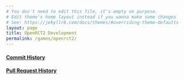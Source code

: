 ```yaml
---
# You don't need to edit this file, it's empty on purpose.
# Edit theme's home layout instead if you wanna make some changes
# See: https://jekyllrb.com/docs/themes/#overriding-theme-defaults
layout: page
title: OpenRCT2 Development
permalink: /games/openrct2/
---
```


#### **[Commit History](https://github.com/OpenRCT2/OpenRCT2/commits?author=trigger-death)**

#### **[Pull Request History](https://github.com/OpenRCT2/OpenRCT2/pulls?q=author%3Atrigger-death)**